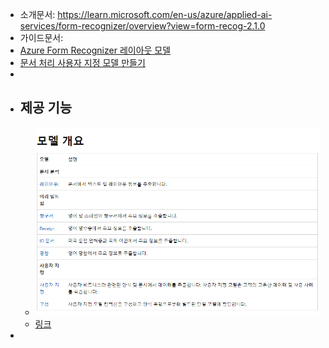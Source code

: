 - 소개문서: https://learn.microsoft.com/en-us/azure/applied-ai-services/form-recognizer/overview?view=form-recog-2.1.0
- 가이드문서:
- [Azure Form Recognizer 레이아웃 모델](https://learn.microsoft.com/ko-kr/azure/applied-ai-services/form-recognizer/concept-layout?view=form-recog-3.0.0)
- [문서 처리 사용자 지정 모델 만들기](https://learn.microsoft.com/ko-kr/ai-builder/create-form-processing-model?toc=%2Fazure%2Fapplied-ai-services%2Fform-recognizer%2Ftoc.json&bc=%2Fazure%2Fapplied-ai-services%2Fform-recognizer%2Fbreadcrumb%2Ftoc.json&view=form-recog-3.0.0)
-
- ## 제공 기능
	- ![image.png](../assets/image_1669616179449_0.png)
	- [링크](https://learn.microsoft.com/ko-kr/azure/applied-ai-services/form-recognizer/concept-model-overview?view=form-recog-2.1.0)
-